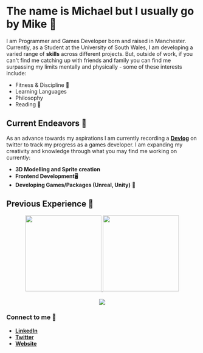 # The name is Michael but I usually go by Mike 🤝

I am Programmer and Games Developer born and raised in Manchester. Currently, as a Student at the University of South Wales, I am developing a varied range of **skills** across different projects. But, outside of work, if you can't find me catching up with friends and family you can find me surpassing my limits mentally and physically - some of these interests include:

- Fitness & Discipline 🥋
- Learning Languages
- Philosophy
- Reading 📖

## Current Endeavors 📍

As an advance towards my aspirations I am currently recording a [**Devlog**](https://twitter.com/BlupandaDevs) on twitter to track my progress as a games developer. I am expanding my creativity and knowledge through what you may find me working on currently:

- **3D Modelling and Sprite creation** 
- **Frontend Development**🖥️
- **Developing Games/Packages (Unreal, Unity)** 👾

## Previous Experience 📰
<p align="center">
  <a href="https://github.com/anuraghazra/github-readme-stats">
    <img height=200  src="https://github-readme-stats.vercel.app/api?username=Blu-Devs&show_icons=true&theme=synthwave" />
  </a>
  <a href="https://github.com/anuraghazra/convoychat">
    <img height=200  src="https://github-readme-stats.vercel.app/api/top-langs?username=Blu-Devs&theme=synthwave&langs_count=5&hide=shaderlab,css,scss,hlsl,mathematica&card_width=400" />
  </a>
  <br>
  <br>
  <a href="https://skillicons.dev">
    <img src="https://skillicons.dev/icons?i=blender,js,ts,cs,cpp,html,py,unity,unreal" />
  </a>
</p>

### Connect to me 📩

- [**LinkedIn**](https://www.linkedin.com/in/michael-derbyshire-647545255/)
- [**Twitter**](https://twitter.com/BlupandaDevs)
- [**Website**](https://Blu-devs.github.io/)
